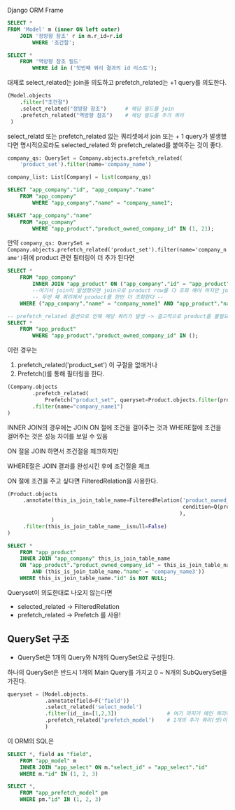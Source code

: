 Django ORM Frame

```sql
SELECT *
FROM 'Model' m (inner ON left outer)
    JOIN '정방향 참조' r in m.r_id=r.id
        WHERE '조건절';

SELECT *
    FROM '역방향 참조 필드'
        WHERE id in ('첫번째 쿼리 결과의 id 리스트');
```

대체로
select_related는 join을 의도하고
prefetch_related는 +1 query를 의도한다.

```python
(Model.objects
    .filter("조건절")
    .select_related("정방향 참조")      # 해당 필드를 join
    .prefetch_related("역방향 참조")    # 해당 필드를 추가 쿼리
 )
```

select_relatd 또는 prefetch_related 없는 쿼리셋에서 join 또는 + 1 query가 발생했다면
명시적으로라도 selected_related 와 prefetch_related를 붙여주는 것이 좋다.

```python
company_qs: QuerySet = Company.objects.prefetch_related(
    'product_set').filter(name='company_name')

company_list: List[Company] = list(company_qs)

```

```sql
SELECT "app_company"."id", "app_company"."name"
    FROM "app_company"
        WHERE "app_company"."name" = "company_name1";

SELECT "app_company"."name"
    FROM "app_company"
        WHERE "app_product"."product_owned_company_id" IN (1, 21);
```

만약 `company_qs: QuerySet = Company.objects.prefetch_related('product_set').filter(name='company_name')`뒤에 product 관련 필터링이 더 추가 된다면

```sql
SELECT *
    FROM "app_company"
        INNER JOIN "app_product" ON ("app_company"."id" = "app_product"."product_owned_company_id")
        --여기서 join이 발생했으면 join으로 product row를 다 조회 해야 하지만 join을 통해 조건절을 검사 히지 않고 --
        -- 두번 째 쿼리에서 product를 한번 더 조회한다 --
    WHERE ("app_company"."name" = "company_name1" AND "app_product"."name" =  "product_name3") LIMIT 21;

-- prefetch_related 옵션으로 인해 해당 쿼리가 발생 -> 결고적으로 product를 불필요하게 2번 조회한다 --
SELECT *
    FROM "app_product"
        WHERE "app_product"."product_owned_company_id" IN ();
```

이런 경우는

1. prefetch_related('product_set') 이 구절을 없애거나
2. Prefetch()를 통해 필터링을 한다.

```python
(Company.objects
        .prefetch_related(
            Prefetch("product_set", queryset=Product.objects.filter(product__name="product_name3")))
        .filter(name="company_name1")
)

```

INNER JOIN의 경우에는 JOIN ON 절에 조건을 걸어주는 것과 WHERE절에 조건을 걸어주는 것은 성능 차이를 보일 수 있음

ON 절을 JOIN 하면서 조건절을 체크하지만

WHERE절은 JOIN 결과를 완성시킨 후에 조건절을 체크

ON 절에 조건을 주고 싶다면 FilteredRelation을 사용한다.

```python
(Product.objects
     .annotate(this_is_join_table_name=FilteredRelation('product_owned_company',
                                                        condition=Q(product_owned_company__name='company_name34'),
                                                       ),
              )
     .filter(this_is_join_table_name__isnull=False)
)
```

```sql
SELECT *
    FROM "app_product"
    INNER JOIN "app_company" this_is_join_table_name
    ON "app_product"."product_owned_company_id" = this_is_join_table_name."id"
        AND (this_is_join_table_name."name" = 'company_name3'))
    WHERE this_is_join_table_name."id" is NOT NULL;
```

Queryset이 의도한대로 나오지 않는다면

- selected_related -> FilteredRelation
- prefetch_related -> Prefetch
  를 사용!

## QuerySet 구조

- QuerySet은 1개의 Query와 N개의 QuerySet으로 구성된다.

하나의 QuerySet은 반드시 1개의 Main Query를 가지고 0 ~ N개의 SubQuerySet을 가진다.

```python
queryset = (Model.objects.
            .annotate(field=F('field'))
            .select_related('select_model')
            .filter(id__in=[1,2,3])                # 여기 까지가 메인 쿼리에 영향을 주는 옵션
            .prefetch_related('prefetch_model')    # 1개의 추가 쿼리(셋)이 생성
            )
```

이 ORM의 SQL은

```sql
SELECT *, field as "field",
    FROM "app_model" m
    INNER JOIN "app_select" ON m."select_id" = "app_select"."id"
    WHERE m."id" IN (1, 2, 3)

SELECT *,
    FROM "app_prefetch_model" pm
    WHERE pm."id" IN (1, 2, 3)
```
